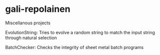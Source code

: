 # gali-repolainen
Miscellanous projects

EvolutionString:
Tries to evolve a random string to match the input string through natural selection

BatchChecker:
Checks the integrity of sheet metal batch programs
